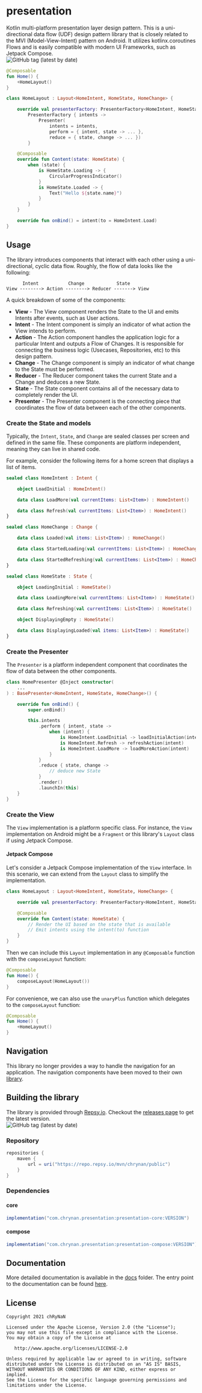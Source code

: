 # presentation

Kotlin multi-platform presentation layer design pattern. This is a uni-directional data flow (UDF) design pattern
library that is closely related to the MVI (Model-View-Intent) pattern on Android. It utilizes kotlinx.coroutines Flows
and is easily compatible with modern UI Frameworks, such as Jetpack Compose.  <br/>
<img alt="GitHub tag (latest by date)" src="https://img.shields.io/github/v/tag/chRyNaN/presentation">

```kotlin
@Composable
fun Home() {
    +HomeLayout()
}

class HomeLayout : Layout<HomeIntent, HomeState, HomeChange> {

    override val presenterFactory: PresenterFactory<HomeIntent, HomeState, HomeChange> =
        PresenterFactory { intents ->
            Presenter(
                intents = intents,
                perform = { intent, state -> ... },
                reduce = { state, change -> ... })
        }

    @Composable
    override fun Content(state: HomeState) {
        when (state) {
            is HomeState.Loading -> {
                CircularProgressIndicator()
            }
            is HomeState.Loaded -> {
                Text("Hello ${state.name}")
            }
        }
    }

    override fun onBind() = intent(to = HomeIntent.Load)
}
```

## Usage

The library introduces components that interact with each other using a uni-directional, cyclic data flow. Roughly, the
flow of data looks like the following:

```
      Intent           Change            State
View --------> Action --------> Reducer -------> View
```

A quick breakdown of some of the components:

* **View** - The View component renders the State to the UI and emits Intents after events, such as User actions.
* **Intent** - The Intent component is simply an indicator of what action the View intends to perform.
* **Action** - The Action component handles the application logic for a particular Intent and outputs a Flow of Changes.
  It is responsible for connecting the business logic (Usecases, Repositories, etc) to this design pattern.
* **Change** - The Change component is simply an indicator of what change to the State must be performed.
* **Reducer** - The Reducer component takes the current State and a Change and deduces a new State.
* **State** - The State component contains all of the necessary data to completely render the UI.
* **Presenter** - The Presenter component is the connecting piece that coordinates the flow of data between each of the
  other components.

### Create the State and models

Typically, the `Intent`, `State`, and `Change` are sealed classes per screen and defined in the same file. These
components are platform independent, meaning they can live in shared code.

For example, consider the following items for a home screen that displays a list of items.

```kotlin
sealed class HomeIntent : Intent {

    object LoadInitial : HomeIntent()

    data class LoadMore(val currentItems: List<Item>) : HomeIntent()

    data class Refresh(val currentItems: List<Item>) : HomeIntent()
}

sealed class HomeChange : Change {

    data class Loaded(val items: List<Item>) : HomeChange()

    data class StartedLoading(val currentItems: List<Item>) : HomeChange()

    data class StartedRefreshing(val currentItems: List<Item>) : HomeChange()
}

sealed class HomeState : State {

    object LoadingInitial : HomeState()

    data class LoadingMore(val currentItems: List<Item>) : HomeState()

    data class Refreshing(val currentItems: List<Item>) : HomeState()

    object DisplayingEmpty : HomeState()

    data class DisplayingLoaded(val items: List<Item>) : HomeState()
}
```

### Create the Presenter

The `Presenter` is a platform independent component that coordinates the flow of data between the other components.

```kotlin
class HomePresenter @Inject constructor(
    ...
) : BasePresenter<HomeIntent, HomeState, HomeChange>() {

    override fun onBind() {
        super.onBind()

        this.intents
            .perform { intent, state ->
                when (intent) {
                    is HomeIntent.LoadInitial -> loadInitialAction(intent)
                    is HomeIntent.Refresh -> refreshAction(intent)
                    is HomeIntent.LoadMore -> loadMoreAction(intent)
                }
            }
            .reduce { state, change ->
                // deduce new State
            }
            .render()
            .launchIn(this)
    }
}
```

### Create the View

The `View` implementation is a platform specific class. For instance, the `View` implementation on Android might be
a `Fragment` or this library's `Layout` class if using Jetpack Compose.

#### Jetpack Compose

Let's consider a Jetpack Compose implementation of the `View` interface. In this scenario, we can extend from
the `Layout` class to simplify the implementation.

```kotlin
class HomeLayout : Layout<HomeIntent, HomeState, HomeChange> {

    override val presenterFactory: PresenterFactory<HomeIntent, HomeState, HomeChange> = ... // Get the Presenter Factory

    @Composable
    override fun Content(state: HomeState) {
        // Render the UI based on the state that is available
        // Emit intents using the intent(to) function
    }
}
```

Then we can include this `Layout` implementation in any `@Composable` function with the `composeLayout` function:

```kotlin
@Composable
fun Home() {
    composeLayout(HomeLayout())
}
```

For convenience, we can also use the `unaryPlus` function which delegates to the `composeLayout` function:

```kotlin
@Composable
fun Home() {
    +HomeLayout()
}
```

## Navigation

This library no longer provides a way to handle the navigation for an application. The navigation components have been
moved to their own [library]("https://github.com/chRyNaN/navigation").

## Building the library

The library is provided through [Repsy.io](https://repsy.io/). Checkout
the [releases page](https://github.com/chRyNaN/presentation/releases) to get the latest version. <br/>
<img alt="GitHub tag (latest by date)" src="https://img.shields.io/github/v/tag/chRyNaN/presentation">

### Repository

```groovy
repositories {
    maven {
        url = uri("https://repo.repsy.io/mvn/chrynan/public")
    }
}
```

### Dependencies

#### core

```groovy
implementation("com.chrynan.presentation:presentation-core:VERSION")
```

#### compose

```groovy
implementation("com.chrynan.presentation:presentation-compose:VERSION")
```

## Documentation

More detailed documentation is available in the [docs](docs/) folder. The entry point to the documentation can be
found [here](docs/index.md).

## License

```
Copyright 2021 chRyNaN

Licensed under the Apache License, Version 2.0 (the "License");
you may not use this file except in compliance with the License.
You may obtain a copy of the License at

   http://www.apache.org/licenses/LICENSE-2.0

Unless required by applicable law or agreed to in writing, software
distributed under the License is distributed on an "AS IS" BASIS,
WITHOUT WARRANTIES OR CONDITIONS OF ANY KIND, either express or implied.
See the License for the specific language governing permissions and
limitations under the License.
```
